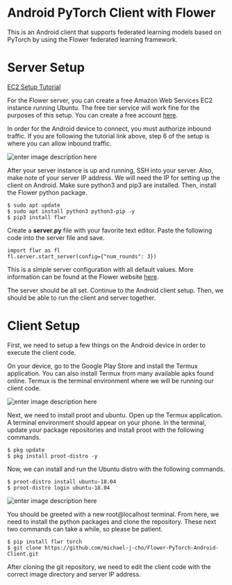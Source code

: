 
# Android PyTorch Client with Flower

This is an Android client that supports federated learning models based on PyTorch by using the Flower federated learning framework. 

# Server Setup

[EC2 Setup Tutorial](https://docs.aws.amazon.com/efs/latest/ug/gs-step-one-create-ec2-resources.html)

For the Flower server, you can create a free Amazon Web Services EC2 instance running Ubuntu. The free tier service will work fine for the purposes of this setup. You can create a free account [here](https://portal.aws.amazon.com/billing/signup#/start). 

In order for the Android device to connect, you must authorize inbound traffic. If you are following the tutorial link above, step 6 of the setup is where you can allow inbound traffic.

![enter image description here](https://i.ibb.co/gJBRBvX/Screenshot-2021-07-12-233945.png)

After your server instance is up and running, SSH into your server. Also, make note of your server IP address. We will need the IP for setting up the client on Android. Make sure python3 and pip3 are installed. Then, install the Flower python package.

    $ sudo apt update
    $ sudo apt install python3 python3-pip -y
    $ pip3 install flwr

Create a <span><strong>server.py</strong></span> file with your favorite text editor. Paste the following code into the server file and save.

    import flwr as fl
    fl.server.start_server(config={"num_rounds": 3})

This is a simple server configuration with all default values. More information can be found at the Flower website [here](https://flower.dev/docs/quickstart_pytorch.html#flower-server). 

The server should be all set. Continue to the Android client setup. Then, we should be able to run the client and server together.

# Client Setup

First, we need to setup a few things on the Android device in order to execute the client code. 

On your device, go to the Google Play Store and install the Termux application. You can also install Termux from many available apks found online. Termux is the terminal environment where we will be running our client code.

![enter image description here](https://i.ibb.co/MMHwYQQ/termux.png)

Next, we need to install proot and ubuntu. Open up the Termux application. A terminal environment should appear on your phone. In the terminal, update your package repositories and install proot with the following commands.

    $ pkg update
    $ pkg install proot-distro -y

Now, we can install and run the Ubuntu distro with the following commands.

    $ proot-distro install ubuntu-18.04
    $ proot-distro login ubuntu-18.04

![enter image description here](https://i.ibb.co/41rmKCS/Screenshot-2021-07-19-215542.png)

You should be greeted with a new root@localhost terminal. From here, we need to install the python packages and clone the repository. These next two commands can take a while, so please be patient.

    $ pip install flwr torch
    $ git clone https://github.com/michael-j-cho/Flower-PyTorch-Android-Client.git

After cloning the git repository, we need to edit the client code with the correct image directory and server IP address.

